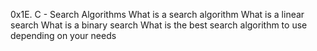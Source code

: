 0x1E. C - Search Algorithms
What is a search algorithm
What is a linear search
What is a binary search
What is the best search algorithm to use depending on your needs
